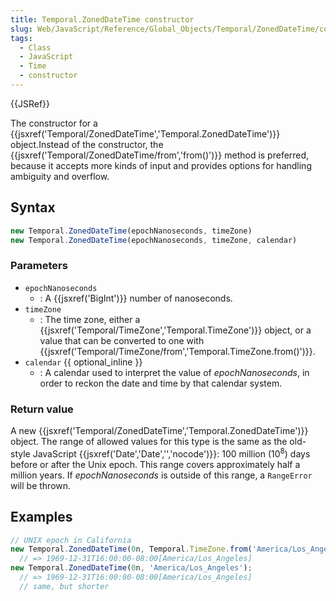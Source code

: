 ```yaml
---
title: Temporal.ZonedDateTime constructor
slug: Web/JavaScript/Reference/Global_Objects/Temporal/ZonedDateTime/constructor
tags:
  - Class
  - JavaScript
  - Time
  - constructor
---
```

{{JSRef}}

The constructor for a
{{jsxref('Temporal/ZonedDateTime','Temporal.ZonedDateTime')}}
object.Instead of the constructor, the
{{jsxref('Temporal/ZonedDateTime/from','from()')}} method is
preferred, because it accepts more kinds of input and provides options for
handling ambiguity and overflow.

## Syntax

```js
new Temporal.ZonedDateTime(epochNanoseconds, timeZone)
new Temporal.ZonedDateTime(epochNanoseconds, timeZone, calendar)
```

### Parameters

- `epochNanoseconds`
  - : A {{jsxref('BigInt')}} number of nanoseconds.
- `timeZone`
  - : The time zone, either a
    {{jsxref('Temporal/TimeZone','Temporal.TimeZone')}} object,
    or a value that can be converted to one with
    {{jsxref('Temporal/TimeZone/from','Temporal.TimeZone.from()')}}.
- `calendar` {{ optional_inline }}
  - : A calendar used to interpret the value of _epochNanoseconds_, in order to
    reckon the date and time by that calendar system.

### Return value

A new
{{jsxref('Temporal/ZonedDateTime','Temporal.ZonedDateTime')}}
object. The range of allowed values for this type is the same as the old-style
JavaScript {{jsxref('Date','Date','','nocode')}}: 100 million
(10<sup>8</sup>) days before or after the Unix epoch. This range covers
approximately half a million years. If _epochNanoseconds_ is outside of this
range, a `RangeError` will be thrown.

## Examples

```js
// UNIX epoch in California
new Temporal.ZonedDateTime(0n, Temporal.TimeZone.from('America/Los_Angeles'), Temporal.Calendar.from('iso8601'));
  // => 1969-12-31T16:00:00-08:00[America/Los_Angeles]
new Temporal.ZonedDateTime(0n, 'America/Los_Angeles');
  // => 1969-12-31T16:00:00-08:00[America/Los_Angeles]
  // same, but shorter
```
